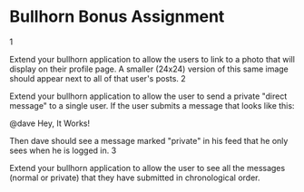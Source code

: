# Bullhorn Bonus Assignment

1

Extend your bullhorn application to allow the users to link to a photo that will display on their profile page. A smaller (24x24) version of this same image should appear next to all of that user's posts.
2

Extend your bullhorn application to allow the user to send a private "direct message" to a single user. If the user submits a message that looks like this:

@dave Hey, It Works!

Then dave should see a message marked "private" in his feed that he only sees when he is logged in.
3

Extend your bullhorn application to allow the user to see all the messages (normal or private) that they have submitted in chronological order.